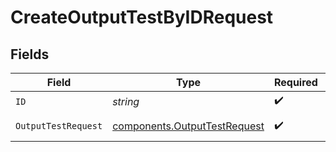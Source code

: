 # CreateOutputTestByIDRequest


## Fields

| Field                                                                        | Type                                                                         | Required                                                                     | Description                                                                  |
| ---------------------------------------------------------------------------- | ---------------------------------------------------------------------------- | ---------------------------------------------------------------------------- | ---------------------------------------------------------------------------- |
| `ID`                                                                         | *string*                                                                     | :heavy_check_mark:                                                           | Output Id                                                                    |
| `OutputTestRequest`                                                          | [components.OutputTestRequest](../../models/components/outputtestrequest.md) | :heavy_check_mark:                                                           | OutputTestRequest object                                                     |